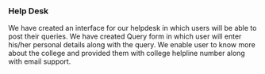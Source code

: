 ### Help Desk
We have created an interface for our helpdesk in which users will be able to post their queries.
We have created Query form in which user will enter his/her personal details along with the query.
We enable user to know more about the college and provided them with college helpline number along with email support.
